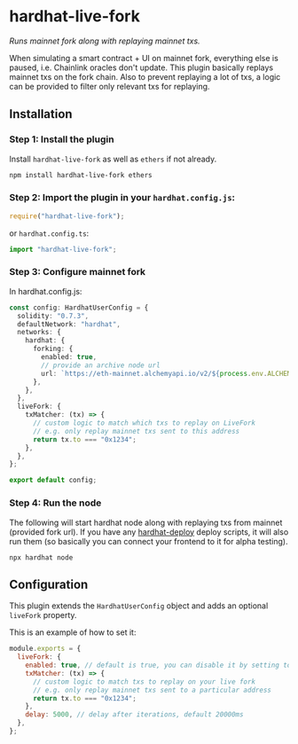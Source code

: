 # hardhat-live-fork

_Runs mainnet fork along with replaying mainnet txs._

When simulating a smart contract + UI on mainnet fork, everything else is paused, i.e. Chainlink oracles don't update. This plugin basically replays mainnet txs on the fork chain. Also to prevent replaying a lot of txs, a logic can be provided to filter only relevant txs for replaying.

## Installation

### Step 1: Install the plugin

Install `hardhat-live-fork` as well as `ethers` if not already.

```bash
npm install hardhat-live-fork ethers
```

### Step 2: Import the plugin in your `hardhat.config.js`:

```js
require("hardhat-live-fork");
```

or `hardhat.config.ts`:

```ts
import "hardhat-live-fork";
```

### Step 3: Configure mainnet fork

In hardhat.config.js:

```ts
const config: HardhatUserConfig = {
  solidity: "0.7.3",
  defaultNetwork: "hardhat",
  networks: {
    hardhat: {
      forking: {
        enabled: true,
        // provide an archive node url
        url: `https://eth-mainnet.alchemyapi.io/v2/${process.env.ALCHEMY_KEY}`,
      },
    },
  },
  liveFork: {
    txMatcher: (tx) => {
      // custom logic to match which txs to replay on LiveFork
      // e.g. only replay mainnet txs sent to this address
      return tx.to === "0x1234";
    },
  },
};

export default config;
```

### Step 4: Run the node

The following will start hardhat node along with replaying txs from mainnet (provided fork url). If you have any [hardhat-deploy](https://github.com/wighawag/hardhat-deploy) deploy scripts, it will also run them (so basically you can connect your frontend to it for alpha testing).

```
npx hardhat node
```

## Configuration

This plugin extends the `HardhatUserConfig` object and adds an optional `liveFork` property.

This is an example of how to set it:

```js
module.exports = {
  liveFork: {
    enabled: true, // default is true, you can disable it by setting to false
    txMatcher: (tx) => {
      // custom logic to match txs to replay on your live fork
      // e.g. only replay mainnet txs sent to a particular address
      return tx.to === "0x1234";
    },
    delay: 5000, // delay after iterations, default 20000ms
  },
};
```
